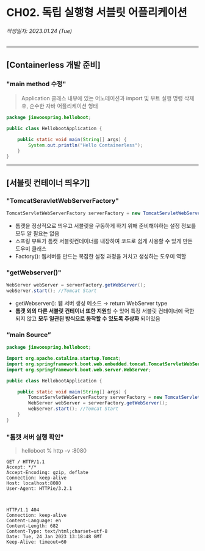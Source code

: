 # CH02. 독립 실행형 서블릿 어플리케이션
###### 작성일자: 2023.01.24 (Tue)

------------

## [Containerless 개발 준비]
### "main method 수정"
> Application 클래스 내부에 있는 어노테이션과 import 및 부트 실행 명령 삭제 후, 순수한 자바 어플리케이션 형태

```java
package jinwoospring.helloboot;

public class HellobootApplication {

    public static void main(String[] args) {
        System.out.println("Hello Containerless");
    }
}
```

------------

## [서블릿 컨테이너 띄우기]
### "TomcatSeravletWebServerFactory"
```java
TomcatServletWebServerFactory serverFactory = new TomcatServletWebServerFactory();
```
- 톰캣을 정상적으로 띄우고 서블릿을 구동하게 하기 위해 준비해야하는 설정 정보를 모두 알 필요는 없음
- 스프링 부트가 톰캣 서블릿컨테이너를 내장하여 코드로 쉽게 사용할 수 있게 만든 도우미 클래스
- Factory(): 웹서버를 만드는 복잡한 설정 과정을 거치고 생성하는 도우미 역할

### "getWebserver()"
```java
WebServer webServer = serverFactory.getWebServer();
webServer.start(); //Tomcat Start
```
- getWebserver(): 웹 서버 생성 메소드 → return WebServer type
- **톰캣 외의 다른 서블릿 컨테이너 또한 지원**할 수 있어 특정 서블릿 컨테이너에 국한되지 않고 **모두 일관된 방식으로 동작할 수 있도록 추상화** 되어있음

### “main Source”
```java
package jinwoospring.helloboot;

import org.apache.catalina.startup.Tomcat;
import org.springframework.boot.web.embedded.tomcat.TomcatServletWebServerFactory;
import org.springframework.boot.web.server.WebServer;

public class HellobootApplication {

	public static void main(String[] args) {
		TomcatServletWebServerFactory serverFactory = new TomcatServletWebServerFactory();
		WebServer webServer = serverFactory.getWebServer();
		webServer.start(); //Tomcat Start
	}
}
```

### "톰캣 서버 실행 확인"
> helloboot % http -v :8080
```
GET / HTTP/1.1
Accept: */*
Accept-Encoding: gzip, deflate
Connection: keep-alive
Host: localhost:8080
User-Agent: HTTPie/3.2.1



HTTP/1.1 404 
Connection: keep-alive
Content-Language: en
Content-Length: 682
Content-Type: text/html;charset=utf-8
Date: Tue, 24 Jan 2023 13:18:48 GMT
Keep-Alive: timeout=60
```